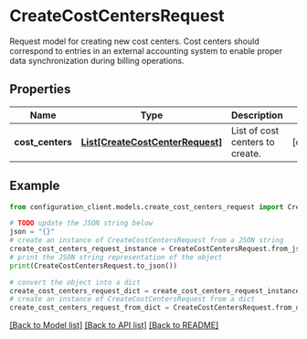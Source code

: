 # CreateCostCentersRequest

Request model for creating new cost centers.  Cost centers should correspond to entries in an external accounting system  to enable proper data synchronization during billing operations.

## Properties

Name | Type | Description | Notes
------------ | ------------- | ------------- | -------------
**cost_centers** | [**List[CreateCostCenterRequest]**](CreateCostCenterRequest.md) | List of cost centers to create. | [optional] 

## Example

```python
from configuration_client.models.create_cost_centers_request import CreateCostCentersRequest

# TODO update the JSON string below
json = "{}"
# create an instance of CreateCostCentersRequest from a JSON string
create_cost_centers_request_instance = CreateCostCentersRequest.from_json(json)
# print the JSON string representation of the object
print(CreateCostCentersRequest.to_json())

# convert the object into a dict
create_cost_centers_request_dict = create_cost_centers_request_instance.to_dict()
# create an instance of CreateCostCentersRequest from a dict
create_cost_centers_request_from_dict = CreateCostCentersRequest.from_dict(create_cost_centers_request_dict)
```
[[Back to Model list]](../README.md#documentation-for-models) [[Back to API list]](../README.md#documentation-for-api-endpoints) [[Back to README]](../README.md)


